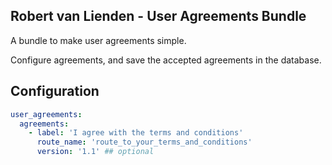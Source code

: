 ## Robert van Lienden - User Agreements Bundle

A bundle to make user agreements simple.

Configure agreements, and save the accepted agreements in the database.

## Configuration
```yaml
user_agreements:
  agreements:
    - label: 'I agree with the terms and conditions'
      route_name: 'route_to_your_terms_and_conditions'
      version: '1.1' ## optional
```